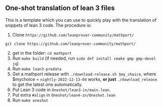 ## One-shot translation of lean 3 files

This is a template which you can use to quickly play with the translation of snippets of lean 3 code. The procedure is:

1. Clone `https://github.com/leanprover-community/mathport/`
```
git clone https://github.com/leanprover-community/mathport/
```
2. get in the folder: `cd mathport`
3. Run `make build` (if needed, run `sudo dnf install cmake gmp gmp-devel jq`)
4. Run `make lean3-predata`
5. Get a mathport release with `./download-release.sh $my_choice`, where $mychoice = `nightly-2022-12-13-04` works, **or just** `./download_release` to get the latest one automatically.
6. Put Lean 3 code in `Oneshot/lean3-in/main.lean`.
7. Put extra `#align` in `Oneshot/lean4-in/Oneshot.lean`
8. Run `make oneshot`
